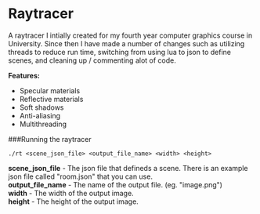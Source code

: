 Raytracer
=========

A raytracer I intially created for my fourth year computer graphics course in University. Since then I have made a number of changes such as utilizing threads to reduce run time, switching from using lua to json to define scenes, and cleaning up / commenting alot of code.

<b>Features:</b>
- Specular materials
- Reflective materials
- Soft shadows
- Anti-aliasing
- Multithreading

###Running the raytracer

`./rt <scene_json_file> <output_file_name> <width> <height>`

**scene_json_file** - The json file that defineds a scene. There is an example json file called "room.json" that you can use.<br>
**output_file_name** - The name of the output file. (eg. "image.png")<br>
**width** - The width of the output image.<br>
**height** - The height of the output image.<br>
